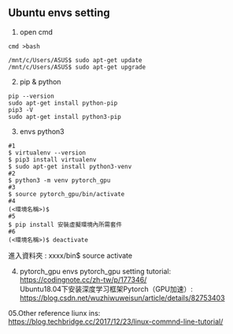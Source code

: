 ## Ubuntu envs setting
01. open cmd
```
cmd >bash
```
```
/mnt/c/Users/ASUS$ sudo apt-get update
/mnt/c/Users/ASUS$ sudo apt-get upgrade
```
02. pip & python
```
pip --version
sudo apt-get install python-pip
pip3 -V 
sudo apt-get install python3-pip
```
03. envs
python3
```
#1
$ virtualenv --version
$ pip3 install virtualenv
$ sudo apt-get install python3-venv
#2
$ python3 -m venv pytorch_gpu
#3
$ source pytorch_gpu/bin/activate
#4
(<環境名稱>)$
#5
$ pip install 安裝虛擬環境內所需套件
#6
(<環境名稱>)$ deactivate
```
進入資料夾 : xxxx/bin$ source activate

04. pytorch_gpu envs
pytorch_gpu setting tutorial:<br>
https://codingnote.cc/zh-tw/p/177346/ <br>
Ubuntu18.04下安装深度学习框架Pytorch（GPU加速）:<br>
https://blog.csdn.net/wuzhiwuweisun/article/details/82753403 <br>

05.Other reference
liunx ins: <br>
https://blog.techbridge.cc/2017/12/23/linux-commnd-line-tutorial/



